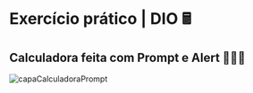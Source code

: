 # Exercício prático | DIO 🖩

## Calculadora feita com Prompt e Alert 👩🏻‍💻 

![capaCalculadoraPrompt](https://user-images.githubusercontent.com/95144647/164718890-3c8a1b5f-8ccd-4bc8-ab1f-b1a1d0b8c10b.png)
